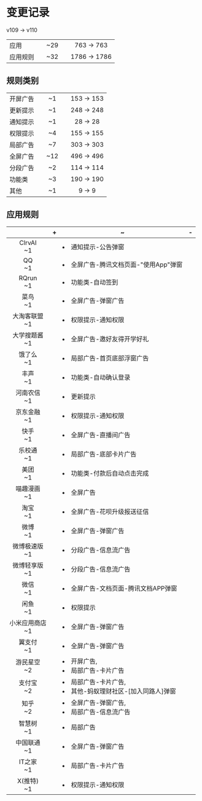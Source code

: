 # 变更记录

v109 -> v110

||||||
|-|:-:|:-:|:-:|:-:|
|应用||~29||763 -> 763|
|应用规则||~32||1786 -> 1786|

## 规则类别

||||||
|-|:-:|:-:|:-:|:-:|
|开屏广告||~1||153 -> 153|
|更新提示||~1||248 -> 248|
|通知提示||~1||28 -> 28|
|权限提示||~4||155 -> 155|
|局部广告||~7||303 -> 303|
|全屏广告||~12||496 -> 496|
|分段广告||~2||114 -> 114|
|功能类||~3||190 -> 190|
|其他||~1||9 -> 9|

## 应用规则

||+|~|-|
|:-:|-|-|-|
|ClrvAI<br>~1||<li>通知提示-公告弹窗||
|QQ<br>~1||<li>全屏广告-腾讯文档页面-"使用App"弹窗||
|RQrun<br>~1||<li>功能类-自动签到||
|菜鸟<br>~1||<li>全屏广告-弹窗广告||
|大淘客联盟<br>~1||<li>权限提示-通知权限||
|大学搜题酱<br>~1||<li>全屏广告-邀好友得开学好礼||
|饿了么<br>~1||<li>局部广告-首页底部浮窗广告||
|丰声<br>~1||<li>功能类-自动确认登录||
|河南农信<br>~1||<li>更新提示||
|京东金融<br>~1||<li>权限提示-通知权限||
|快手<br>~1||<li>全屏广告-直播间广告||
|乐校通<br>~1||<li>局部广告-底部卡片广告||
|美团<br>~1||<li>功能类-付款后自动点击完成||
|喵趣漫画<br>~1||<li>全屏广告||
|淘宝<br>~1||<li>全屏广告-花呗升级报送征信||
|微博<br>~1||<li>全屏广告-弹窗广告||
|微博极速版<br>~1||<li>分段广告-信息流广告||
|微博轻享版<br>~1||<li>分段广告-信息流广告||
|微信<br>~1||<li>全屏广告-文档页面-腾讯文档APP弹窗||
|闲鱼<br>~1||<li>权限提示||
|小米应用商店<br>~1||<li>全屏广告-弹窗广告||
|翼支付<br>~1||<li>全屏广告-弹窗广告||
|游民星空<br>~2||<li>开屏广告,<li>局部广告-卡片广告||
|支付宝<br>~2||<li>局部广告-卡片广告,<li>其他-蚂蚁理财社区-[加入同路人]弹窗||
|知乎<br>~2||<li>全屏广告-弹窗广告,<li>局部广告-信息流广告||
|智慧树<br>~1||<li>局部广告||
|中国联通<br>~1||<li>全屏广告-弹窗广告||
|IT之家<br>~1||<li>局部广告-卡片广告||
|X(推特)<br>~1||<li>权限提示-通知权限||

